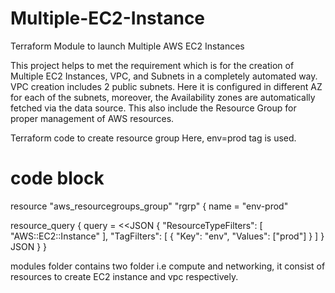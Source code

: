 # Multiple-EC2-Instance
Terraform Module to launch Multiple AWS EC2 Instances


This project helps to met the requirement which is for the creation of Multiple EC2 Instances, VPC, and Subnets in a completely automated way. VPC creation includes 2 public subnets. Here it is configured in different AZ for each of the subnets, moreover, the Availability zones are automatically fetched via the data source. This also include the Resource Group for proper management of AWS resources. 


Terraform code to create resource group
Here, env=prod tag is used.

# code block
resource "aws_resourcegroups_group" "rgrp" {
  name = "env-prod"

  resource_query {
    query = <<JSON
{
  "ResourceTypeFilters": [
    "AWS::EC2::Instance"
  ],
  "TagFilters": [
    {
      "Key": "env",
      "Values": ["prod"]
    }
  ]
}
JSON
  }
}

                   
modules folder contains two folder i.e compute and networking, it consist of resources to create EC2 instance and vpc respectively.
